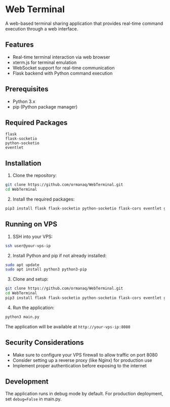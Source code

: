 # Web Terminal

A web-based terminal sharing application that provides real-time command execution through a web interface.

## Features
- Real-time terminal interaction via web browser
- xterm.js for terminal emulation
- WebSocket support for real-time communication
- Flask backend with Python command execution

## Prerequisites
- Python 3.x
- pip (Python package manager)

## Required Packages
```
flask
flask-socketio
python-socketio
eventlet
```

## Installation

1. Clone the repository:
```bash
git clone https://github.com/ormanaq/WebTerminal.git
cd WebTerminal
```

2. Install the required packages:
```bash
pip3 install flask flask-socketio python-socketio flask-cors eventlet gunicorn
```

## Running on VPS

1. SSH into your VPS:
```bash
ssh user@your-vps-ip
```

2. Install Python and pip if not already installed:
```bash
sudo apt update
sudo apt install python3 python3-pip
```

3. Clone and setup:
```bash
git clone https://github.com/ormanaq/WebTerminal.git
cd WebTerminal
pip3 install flask flask-socketio python-socketio flask-cors eventlet gunicorn
```

4. Run the application:
```bash
python3 main.py
```

The application will be available at `http://your-vps-ip:8080`

## Security Considerations
- Make sure to configure your VPS firewall to allow traffic on port 8080
- Consider setting up a reverse proxy (like Nginx) for production use
- Implement proper authentication before exposing to the internet

## Development
The application runs in debug mode by default. For production deployment, set `debug=False` in main.py.
